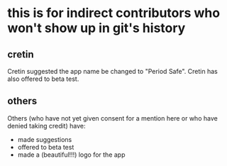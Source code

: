 # this is for indirect contributors who won't show up in git's history

## cretin

Cretin suggested the app name be changed to "Period Safe". Cretin has also offered to beta test.

## others

Others (who have not yet given consent for a mention here or who have denied taking credit) have:
- made suggestions
- offered to beta test
- made a (beautiful!!!) logo for the app